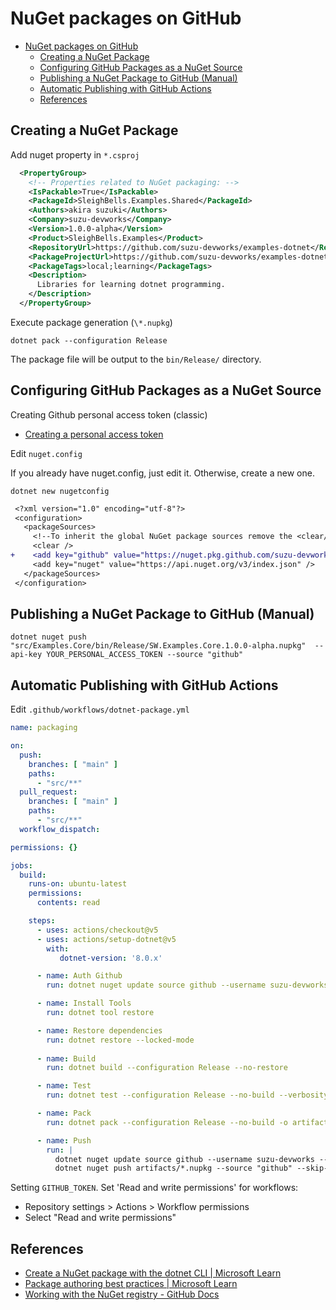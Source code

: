# NuGet packages on GitHub

- [NuGet packages on GitHub](#nuget-packages-on-github)
  - [Creating a NuGet Package](#creating-a-nuget-package)
  - [Configuring GitHub Packages as a NuGet Source](#configuring-github-packages-as-a-nuget-source)
  - [Publishing a NuGet Package to GitHub (Manual)](#publishing-a-nuget-package-to-github-manual)
  - [Automatic Publishing with GitHub Actions](#automatic-publishing-with-github-actions)
  - [References](#references)

## Creating a NuGet Package

Add nuget property in `*.csproj`

```xml
  <PropertyGroup>
    <!-- Properties related to NuGet packaging: -->
    <IsPackable>True</IsPackable>
    <PackageId>SleighBells.Examples.Shared</PackageId>
    <Authors>akira suzuki</Authors>
    <Company>suzu-devworks</Company>
    <Version>1.0.0-alpha</Version>
    <Product>SleighBells.Examples</Product>
    <RepositoryUrl>https://github.com/suzu-devworks/examples-dotnet</RepositoryUrl>
    <PackageProjectUrl>https://github.com/suzu-devworks/examples-dotnet</PackageProjectUrl>
    <PackageTags>local;learning</PackageTags>
    <Description>
      Libraries for learning dotnet programming.
    </Description>
  </PropertyGroup>
```

Execute package generation (`\*.nupkg`)

```shell
dotnet pack --configuration Release
```

The package file will be output to the `bin/Release/` directory.

## Configuring GitHub Packages as a NuGet Source

Creating Github personal access token (classic)

- [Creating a personal access token](https://docs.github.com/ja/authentication/keeping-your-account-and-data-secure/creating-a-personal-access-token)

Edit `nuget.config`

If you already have nuget.config, just edit it. Otherwise, create a new one.

```shell
dotnet new nugetconfig
```
<!-- spell-checker: words nugetconfig -->

```diff
 <?xml version="1.0" encoding="utf-8"?>
 <configuration>
   <packageSources>
     <!--To inherit the global NuGet package sources remove the <clear/> line below -->
     <clear />
+    <add key="github" value="https://nuget.pkg.github.com/suzu-devworks/index.json" />
     <add key="nuget" value="https://api.nuget.org/v3/index.json" />
   </packageSources>
 </configuration>
```

## Publishing a NuGet Package to GitHub (Manual)

```shell
dotnet nuget push "src/Examples.Core/bin/Release/SW.Examples.Core.1.0.0-alpha.nupkg"  --api-key YOUR_PERSONAL_ACCESS_TOKEN --source "github"
```

## Automatic Publishing with GitHub Actions

Edit `.github/workflows/dotnet-package.yml`

```yaml
name: packaging

on:
  push:
    branches: [ "main" ]
    paths:
      - "src/**"
  pull_request:
    branches: [ "main" ]
    paths:
      - "src/**"
  workflow_dispatch:

permissions: {}

jobs:
  build:
    runs-on: ubuntu-latest
    permissions:
      contents: read

    steps:
      - uses: actions/checkout@v5
      - uses: actions/setup-dotnet@v5
        with:
           dotnet-version: '8.0.x'

      - name: Auth Github
        run: dotnet nuget update source github --username suzu-devworks --password ${{ secrets.GITHUB_TOKEN }} --store-password-in-clear-text

      - name: Install Tools
        run: dotnet tool restore

      - name: Restore dependencies
        run: dotnet restore --locked-mode
      
      - name: Build
        run: dotnet build --configuration Release --no-restore

      - name: Test
        run: dotnet test --configuration Release --no-build --verbosity normal

      - name: Pack
        run: dotnet pack --configuration Release --no-build -o artifacts/

      - name: Push
        run: |
          dotnet nuget update source github --username suzu-devworks --password ${{ secrets.GITHUB_TOKEN }} --store-password-in-clear-text
          dotnet nuget push artifacts/*.nupkg --source "github" --skip-duplicate
```

Setting `GITHUB_TOKEN`.
Set 'Read and write permissions' for workflows:

- Repository settings > Actions > Workflow permissions
- Select "Read and write permissions"

## References

- [Create a NuGet package with the dotnet CLI | Microsoft Learn](https://learn.microsoft.com/ja-jp/nuget/create-packages/creating-a-package-dotnet-cli)
- [Package authoring best practices | Microsoft Learn](https://learn.microsoft.com/ja-jp/nuget/create-packages/package-authoring-best-practices)
- [Working with the NuGet registry - GitHub Docs](https://docs.github.com/ja/packages/working-with-a-github-packages-registry/working-with-the-nuget-registry)
